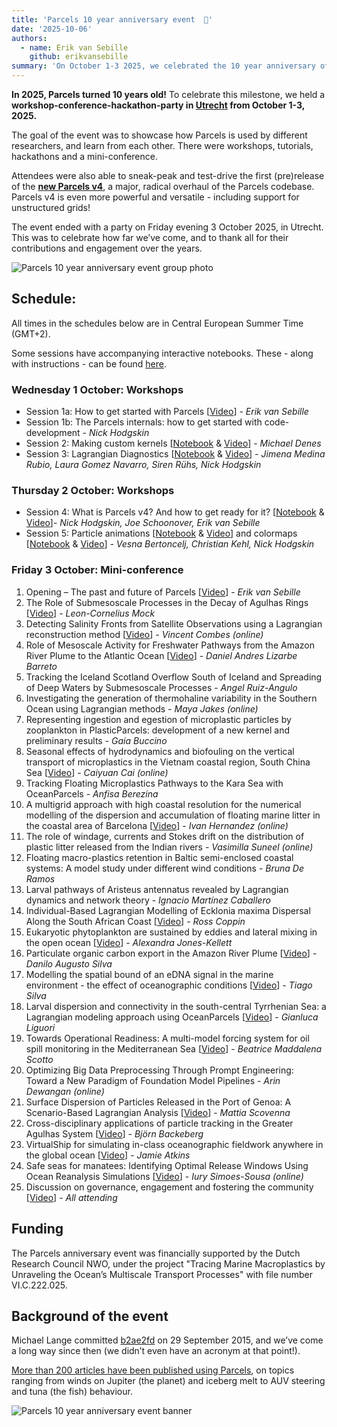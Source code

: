 ```yaml
---
title: 'Parcels 10 year anniversary event  🎉'
date: '2025-10-06'
authors:
  - name: Erik van Sebille
    github: erikvansebille
summary: 'On October 1-3 2025, we celebrated the 10 year anniversary of Parcels in Utrecht, Netherlands, with a workshop-conference-hackathon-party.'
---
```


**In 2025, Parcels turned 10 years old!** To celebrate this milestone, we held a **workshop-conference-hackathon-party in [Utrecht](https://maps.app.goo.gl/vQhBLecygz3tGiCE6) from October 1-3, 2025.**

The goal of the event was to showcase how Parcels is used by different researchers, and learn from each other. There were workshops, tutorials, hackathons and a mini-conference.

Attendees were also able to sneak-peak and test-drive the first (pre)release of the **[new Parcels v4](https://docs.oceanparcels.org/en/v4-dev/v4/)**, a major, radical overhaul of the Parcels codebase. Parcels v4 is even more powerful and versatile - including support for unstructured grids!

The event ended with a party on Friday evening 3 October 2025, in Utrecht. This was to celebrate how far we’ve come, and to thank all for their contributions and engagement over the years.

![Parcels 10 year anniversary event group photo](/posts/10year-event/group-photo.jpg)

## Schedule:

All times in the schedules below are in Central European Summer Time (GMT+2).

Some sessions have accompanying interactive notebooks. These - along with instructions - can be found [here](https://github.com/OceanParcels/10year-anniversary-event).

### Wednesday 1 October: Workshops

- Session 1a: How to get started with Parcels [[Video](https://surfdrive.surf.nl/index.php/s/2UTneRPQd6OFPJ0)] - _Erik van Sebille_
- Session 1b: The Parcels internals: how to get started with code-development - _Nick Hodgskin_
- Session 2: Making custom kernels [[Notebook](https://github.com/OceanParcels/10year-anniversary-session2) & [Video](https://surfdrive.surf.nl/index.php/s/tbRmcWjUqGuuM01)] - _Michael Denes_
- Session 3: Lagrangian Diagnostics [[Notebook](https://github.com/OceanParcels/Lagrangian_diags) & [Video](https://surfdrive.surf.nl/index.php/s/MEuGgibPLvxdoiw)] - _Jimena Medina Rubio, Laura Gomez Navarro, Siren Rühs, Nick Hodgskin_

### Thursday 2 October: Workshops

- Session 4: What is Parcels v4? And how to get ready for it? [[Notebook](https://github.com/OceanParcels/10year-anniversary-session4) & [Video](https://surfdrive.surf.nl/index.php/s/VtnUMPFAGDz2UPR)]- _Nick Hodgskin, Joe Schoonover, Erik van Sebille_
- Session 5: Particle animations [[Notebook](https://github.com/OceanParcels/10year-anniversary-session5) & [Video](https://surfdrive.surf.nl/index.php/s/WsO8wySLhBemW76)] and colormaps [[Notebook](https://github.com/OceanParcels/10year-anniversary-session5) & [Video](https://surfdrive.surf.nl/index.php/s/5b6tvF6xgX1cN0G)] - _Vesna Bertoncelj, Christian Kehl, Nick Hodgskin_

### Friday 3 October: Mini-conference

1. Opening – The past and future of Parcels [[Video](https://surfdrive.surf.nl/index.php/s/bAlZR5gOmIwKcKd)] - _Erik van Sebille_
2. The Role of Submesoscale Processes in the Decay of Agulhas Rings [[Video](https://surfdrive.surf.nl/index.php/s/XLCXTR5tMfS3GWN)] - _Leon-Cornelius Mock_
3. Detecting Salinity Fronts from Satellite Observations using a Lagrangian reconstruction method [[Video](https://surfdrive.surf.nl/index.php/s/Jp8TekofdLdGGif)] - _Vincent Combes (online)_
4. Role of Mesoscale Activity for Freshwater Pathways from the Amazon River Plume to the Atlantic Ocean [[Video](https://surfdrive.surf.nl/index.php/s/lbc21TLtSfze1aH)] - _Daniel Andres Lizarbe Barreto_
5. Tracking the Iceland Scotland Overflow South of Iceland and Spreading of Deep Waters by Submesoscale Processes - _Angel Ruiz-Angulo_
6. Investigating the generation of thermohaline variability in the Southern Ocean using Lagrangian methods - _Maya Jakes (online)_
7. Representing ingestion and egestion of microplastic particles by zooplankton in PlasticParcels: development of a new kernel and preliminary results - _Gaia Buccino_
8. Seasonal effects of hydrodynamics and biofouling on the vertical transport of microplastics in the Vietnam coastal region, South China Sea [[Video](https://surfdrive.surf.nl/index.php/s/LpW8NyDrI6QLJt7)] - _Caiyuan Cai (online)_
9. Tracking Floating Microplastics Pathways to the Kara Sea with OceanParcels - _Anfisa Berezina_
10. A multigrid approach with high coastal resolution for the numerical modelling of the dispersion and accumulation of floating marine litter in the coastal area of Barcelona [[Video](https://surfdrive.surf.nl/index.php/s/ey8tSfciQOe6qW0)] - _Ivan Hernandez (online)_
11. The role of windage, currents and Stokes drift on the distribution of plastic litter released from the Indian rivers - _Vasimilla Suneel (online)_
12. Floating macro-plastics retention in Baltic semi-enclosed coastal systems: A model study under different wind conditions - _Bruna De Ramos_
13. Larval pathways of Aristeus antennatus revealed by Lagrangian dynamics and network theory - _Ignacio Martínez Caballero_
14. Individual-Based Lagrangian Modelling of Ecklonia maxima Dispersal Along the South African Coast [[Video](https://surfdrive.surf.nl/index.php/s/Q0uZ9qj1y2FZol5)] - _Ross Coppin_
15. Eukaryotic phytoplankton are sustained by eddies and lateral mixing in the open ocean [[Video](https://surfdrive.surf.nl/index.php/s/TBOwW0nFOop8PQx)] - _Alexandra Jones-Kellett_
16. Particulate organic carbon export in the Amazon River Plume [[Video](https://surfdrive.surf.nl/index.php/s/ux8Ih62wqyLDfOj)] - _Danilo Augusto Silva_
17. Modelling the spatial bound of an eDNA signal in the marine environment - the effect of oceanographic conditions [[Video](https://surfdrive.surf.nl/index.php/s/kR0HsQF9pOQtRCh)] - _Tiago Silva_
18. Larval dispersion and connectivity in the south-central Tyrrhenian Sea: a Lagrangian modeling approach using OceanParcels [[Video](https://surfdrive.surf.nl/index.php/s/S7w66k9LD2cT6lh)] - _Gianluca Liguori_
19. Towards Operational Readiness: A multi-model forcing system for oil spill monitoring in the Mediterranean Sea [[Video](https://surfdrive.surf.nl/index.php/s/ux4Gmnuf3EKGO3x)] - _Beatrice Maddalena Scotto_
20. Optimizing Big Data Preprocessing Through Prompt Engineering: Toward a New Paradigm of Foundation Model Pipelines - _Arin Dewangan (online)_
21. Surface Dispersion of Particles Released in the Port of Genoa: A Scenario-Based Lagrangian Analysis [[Video](https://surfdrive.surf.nl/index.php/s/kg7VBhbY3aI51Qm)] - _Mattia Scovenna_
22. Cross-disciplinary applications of particle tracking in the Greater Agulhas System [[Video](https://surfdrive.surf.nl/index.php/s/lkGo1oWvZd7MBc8)] - _Björn Backeberg_
23. VirtualShip for simulating in-class oceanographic fieldwork anywhere in the global ocean [[Video](https://surfdrive.surf.nl/index.php/s/B8ShctQGd9bbgMO)] - _Jamie Atkins_
24. Safe seas for manatees: Identifying Optimal Release Windows Using Ocean Reanalysis Simulations [[Video](https://surfdrive.surf.nl/index.php/s/ntLrft5Q65H4EJn)] - _Iury Simoes-Sousa (online)_
25. Discussion on governance, engagement and fostering the community [[Video](https://surfdrive.surf.nl/index.php/s/g5Cgwos16LfM2u5)] - _All attending_

## Funding

The Parcels anniversary event was financially supported by the Dutch Research Council NWO, under the project "Tracing Marine Macroplastics by Unraveling the Ocean’s Multiscale Transport Processes" with file
number VI.C.222.025.

## Background of the event

Michael Lange committed [b2ae2fd](https://github.com/OceanParcels/Parcels/commit/b2ae2fd44979c125fbc21f2c939289db62dc4816) on 29 September 2015, and we’ve come a long way since then (we didn’t even have an acronym at that point!).

[More than 200 articles have been published using Parcels](/papers-citing-parcels#papers-citing-parcels), on topics ranging from winds on Jupiter (the planet) and iceberg melt to AUV steering and tuna (the fish) behaviour.

![Parcels 10 year anniversary event banner](/posts/10year-event/anniversary-image.png)
